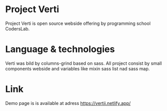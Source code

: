 # Project Verti
Project Verti is open source webside offering by programming school CodersLab. 
# Language & technologies
Verti was bild by columns-grind based on sass. All project consist by small components webside and variables like mixin sass list nad sass map.
# Link
Demo page is is available at adress https://vertii.netlify.app/


